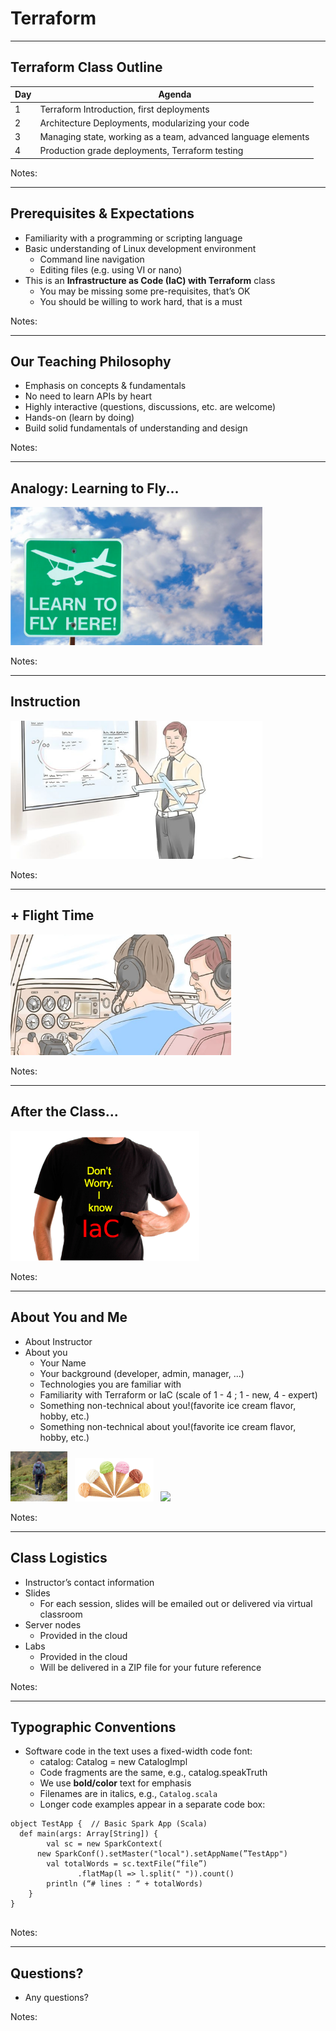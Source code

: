 # Terraform
---
## Terraform Class Outline


| Day | Agenda                                                                          |
|-----|---------------------------------------------------------------------------------|
| 1   | Terraform Introduction, first deployments                                      |
| 2   | Architecture Deployments, modularizing your code                 |
| 3   | Managing state, working as a team, advanced language elements  |
| 4   | Production grade deployments, Terraform testing |

<!-- {"left" : 0.25, "top" : 1.4, "height" : 3.36, "width" : 9.75} -->

Notes:

---

## Prerequisites & Expectations

* Familiarity with a programming or scripting language
* Basic understanding of Linux development environment
  - Command line navigation 
  - Editing files (e.g. using VI or nano)
* This is an **Infrastructure as Code (IaC) with Terraform** class 
  - You may be missing some pre-requisites, that’s OK
  - You should be willing to work hard, that is a must


Notes:

---

## Our Teaching Philosophy

* Emphasis on concepts & fundamentals
* No need to learn APIs by heart
* Highly interactive (questions, discussions, etc. are welcome)
* Hands-on (learn by doing)
* Build solid fundamentals of understanding and design



Notes:

---

## Analogy: Learning to Fly...

<img src="../artwork/learn-to-fly.png" style="width:80%;"/> <!-- {"left" : 0.26, "top" : 1.45, "height" : 6.17, "width" : 9.74} -->



Notes:

---

## Instruction

<img src="../artwork/classroom-instruction.png" style="width:80%;"/> <!-- {"left" : 0.26, "top" : 1.45, "height" : 6.17, "width" : 9.74} -->





Notes:

---

## + Flight Time

<img src="../artwork/cockpit.png" style="width:70%;"/> <!-- {"left" : 0.26, "top" : 1.45, "height" : 6.17, "width" : 9.74} -->


Notes:

---

## After the Class...

<img src="../artwork/Terraform-I-Know.png" alt="Elastic-01.png" style="width:60%;"/><!-- {"left" : 1.29, "top" : 1.89, "height" : 5.28, "width" : 7.67} -->


Notes:

---


## About You and Me

* About Instructor
 * About you
     - Your Name
     - Your background (developer, admin, manager, ...)
     - Technologies you are familiar with
     - Familiarity with Terraform or IaC (scale of 1 - 4 ;  1 - new,   4 - expert)
     - Something non-technical about you!(favorite ice cream flavor, hobby, etc.)
     - Something non-technical about you!(favorite ice cream flavor, hobby, etc.)

<img src="../artwork/hiking-3.jpg" style="width:18%;"/> &nbsp; <!-- {"left" : 1.55, "top" : 6.43, "height" : 1.76, "width" : 1.99} --><img src="../artwork/ice-cream-3.png" style="width:25%;"/> &nbsp; <!-- {"left" : 3.56, "top" : 6.45, "height" : 1.7, "width" : 3.13} --><img src="../../artwork/biking-1.jpg" style="width:18%;"/> &nbsp; <!-- {"left" : 6.71, "top" : 6.43, "height" : 1.76, "width" : 1.99} -->


Notes:

---

## Class Logistics

* Instructor’s contact information
* Slides
  - For each session, slides will be emailed out or delivered via virtual classroom 
* Server nodes
  - Provided in the cloud
* Labs
  - Provided in the cloud
  - Will be delivered in a ZIP file for your future reference


Notes:

---

## Typographic Conventions

* Software code in the text uses a fixed-width code font: 
  - catalog: Catalog = new CatalogImpl
  - Code fragments are the same, e.g., catalog.speakTruth
  - We use **bold/color** text for emphasis
  - Filenames are in italics, e.g., `Catalog.scala`
  - Longer code examples appear in a separate code box:

```text
object TestApp {  // Basic Spark App (Scala)
  def main(args: Array[String]) {
		val sc = new SparkContext(
      new SparkConf().setMaster("local").setAppName(”TestApp")
		val totalWords = sc.textFile(“file”)
               .flatMap(l => l.split(" ")).count()
		println (“# lines : “ + totalWords)
	}
}


```
<!-- {"left" : 0, "top" : 3.99, "height" : 2.68, "width" : 10.25} -->


Notes:

---
## Questions?

* Any questions? 


Notes:













